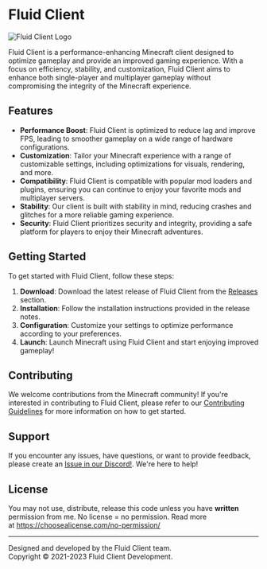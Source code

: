 # Fluid Client

![Fluid Client Logo](https://github.com/Fluid-Client-Development/.github/blob/76db751efa35d3b6d575eac3599461c1b0d64514/profile/png_20230407_183044_0000.png)

Fluid Client is a performance-enhancing Minecraft client designed to optimize gameplay and provide an improved gaming experience. With a focus on efficiency, stability, and customization, Fluid Client aims to enhance both single-player and multiplayer gameplay without compromising the integrity of the Minecraft experience.

## Features

- **Performance Boost**: Fluid Client is optimized to reduce lag and improve FPS, leading to smoother gameplay on a wide range of hardware configurations.
- **Customization**: Tailor your Minecraft experience with a range of customizable settings, including optimizations for visuals, rendering, and more.
- **Compatibility**: Fluid Client is compatible with popular mod loaders and plugins, ensuring you can continue to enjoy your favorite mods and multiplayer servers.
- **Stability**: Our client is built with stability in mind, reducing crashes and glitches for a more reliable gaming experience.
- **Security**: Fluid Client prioritizes security and integrity, providing a safe platform for players to enjoy their Minecraft adventures.

## Getting Started

To get started with Fluid Client, follow these steps:

1. **Download**: Download the latest release of Fluid Client from the [Releases](https://fluidclient.ovh) section.
2. **Installation**: Follow the installation instructions provided in the release notes.
3. **Configuration**: Customize your settings to optimize performance according to your preferences.
4. **Launch**: Launch Minecraft using Fluid Client and start enjoying improved gameplay!

## Contributing

We welcome contributions from the Minecraft community! If you're interested in contributing to Fluid Client, please refer to our [Contributing Guidelines](CONTRIBUTING.md) for more information on how to get started.

## Support

If you encounter any issues, have questions, or want to provide feedback, please create an [Issue in our Discord!](https://discord.gg/DUTSVgaKA5). We're here to help!

## License

You may not use, distribute, release this code unless you have **written** permission from me. No license = no permission. Read more at https://choosealicense.com/no-permission/

---

Designed and developed by the Fluid Client team.  
Copyright © 2021-2023 Fluid Client Development.
